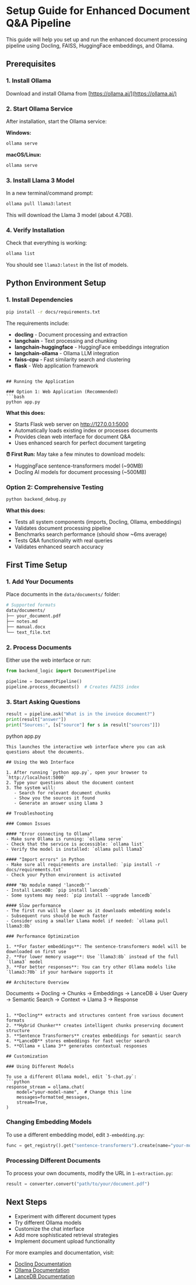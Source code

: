 # Setup Guide for Enhanced Document Q&A Pipeline

This guide will help you set up and run the enhanced document processing pipeline using Docling, FAISS, HuggingFace embeddings, and Ollama.

## Prerequisites

### 1. Install Ollama

Download and install Ollama from [https://ollama.ai/](https://ollama.ai/)

### 2. Start Ollama Service

After installation, start the Ollama service:

**Windows:**
```cmd
ollama serve
```

**macOS/Linux:**
```bash
ollama serve
```

### 3. Install Llama 3 Model

In a new terminal/command prompt:
```bash
ollama pull llama3:latest
```

This will download the Llama 3 model (about 4.7GB).

### 4. Verify Installation

Check that everything is working:
```bash
ollama list
```

You should see `llama3:latest` in the list of models.

## Python Environment Setup

### 1. Install Dependencies

```bash
pip install -r docs/requirements.txt
```

The requirements include:
- **docling** - Document processing and extraction
- **langchain** - Text processing and chunking  
- **langchain-huggingface** - HuggingFace embeddings integration
- **langchain-ollama** - Ollama LLM integration
- **faiss-cpu** - Fast similarity search and clustering
- **flask** - Web application framework
```

## Running the Application

### Option 1: Web Application (Recommended)
```bash
python app.py
```

**What this does:**
- Starts Flask web server on http://127.0.0.1:5000
- Automatically loads existing index or processes documents
- Provides clean web interface for document Q&A
- Uses enhanced search for perfect document targeting

**⏰ First Run:** May take a few minutes to download models:
- HuggingFace sentence-transformers model (~90MB)
- Docling AI models for document processing (~500MB)

### Option 2: Comprehensive Testing
```bash
python backend_debug.py
```

**What this does:**
- Tests all system components (imports, Docling, Ollama, embeddings)
- Validates document processing pipeline
- Benchmarks search performance (should show ~6ms average)
- Tests Q&A functionality with real queries
- Validates enhanced search accuracy

## First Time Setup

### 1. Add Your Documents
Place documents in the `data/documents/` folder:
```bash
# Supported formats
data/documents/
├── your_document.pdf
├── notes.md
├── manual.docx
└── text_file.txt
```

### 2. Process Documents
Either use the web interface or run:
```python
from backend_logic import DocumentPipeline

pipeline = DocumentPipeline()
pipeline.process_documents()  # Creates FAISS index
```

### 3. Start Asking Questions
```python
result = pipeline.ask("What is in the invoice document?")
print(result["answer"])
print("Sources:", [s["source"] for s in result["sources"]])
```
python app.py
```
This launches the interactive web interface where you can ask questions about the documents.

## Using the Web Interface

1. After running `python app.py`, open your browser to `http://localhost:5000`
2. Type your questions about the document content
3. The system will:
   - Search for relevant document chunks
   - Show you the sources it found
   - Generate an answer using Llama 3

## Troubleshooting

### Common Issues

#### "Error connecting to Ollama"
- Make sure Ollama is running: `ollama serve`
- Check that the service is accessible: `ollama list`
- Verify the model is installed: `ollama pull llama3`

#### "Import errors" in Python
- Make sure all requirements are installed: `pip install -r docs/requirements.txt`
- Check your Python environment is activated

#### "No module named 'lancedb'"
- Install LanceDB: `pip install lancedb`
- Some systems may need: `pip install --upgrade lancedb`

#### Slow performance
- The first run will be slower as it downloads embedding models
- Subsequent runs should be much faster
- Consider using a smaller Llama model if needed: `ollama pull llama3:8b`

### Performance Optimization

1. **For faster embeddings**: The sentence-transformers model will be downloaded on first use
2. **For lower memory usage**: Use `llama3:8b` instead of the full `llama3` model
3. **For better responses**: You can try other Ollama models like `llama3:70b` if your hardware supports it

## Architecture Overview

```
Documents → Docling → Chunks → Embeddings → LanceDB
                                              ↓
User Query → Semantic Search → Context → Llama 3 → Response
```

1. **Docling** extracts and structures content from various document formats
2. **Hybrid Chunker** creates intelligent chunks preserving document structure
3. **Sentence Transformers** creates embeddings for semantic search
4. **LanceDB** stores embeddings for fast vector search
5. **Ollama + Llama 3** generates contextual responses

## Customization

### Using Different Models

To use a different Ollama model, edit `5-chat.py`:
```python
response_stream = ollama.chat(
    model="your-model-name",  # Change this line
    messages=formatted_messages,
    stream=True,
)
```

### Changing Embedding Models

To use a different embedding model, edit `3-embedding.py`:
```python
func = get_registry().get("sentence-transformers").create(name="your-model-name")
```

### Processing Different Documents

To process your own documents, modify the URL in `1-extraction.py`:
```python
result = converter.convert("path/to/your/document.pdf")
```

## Next Steps

- Experiment with different document types
- Try different Ollama models
- Customize the chat interface
- Add more sophisticated retrieval strategies
- Implement document upload functionality

For more examples and documentation, visit:
- [Docling Documentation](https://github.com/DS4SD/docling)
- [Ollama Documentation](https://ollama.ai/)
- [LanceDB Documentation](https://lancedb.github.io/lancedb/)
